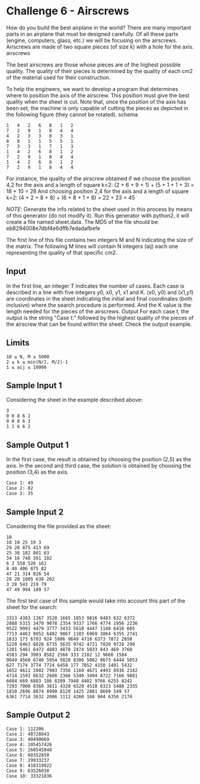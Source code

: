  # Challenge 6 - Airscrews

How do you build the best airplane in the world? There are many important parts in an airplane that must be designed carefully. Of all these parts (engine, computers, glass, etc.) we will be focusing on the airscrews. Airscrews are made of two square pieces (of size k) with a hole for the axis.
airscrews

The best airscrews are those whose pieces are of the highest possible quality. The quality of their pieces is determined by the quality of each cm2 of the material used for their construction.

To help the engineers, we want to develop a program that determines where to position the axis of the airscrew. This position must give the best quality when the sheet is cut. Note that, once the position of the axis has been set, the machine is only capable of cutting the pieces as depicted in the following figure (they cannot be rotated).
schema
```
1	4	2	6	8	1	2
7	2	9	1	8	4	4
4	2	3	3	8	3	1
8	8	1	1	5	5	1
7	3	3	1	7	1	3
1	4	2	6	8	1	2
7	2	9	1	8	4	4
1	4	2	6	8	1	2
7	2	9	1	8	4	4
```

For instance, the quality of the airscrew obtained if we choose the position 4,2 for the axis and a length of square k=2:
(2 + 6 + 9 + 1) + (5 + 1 + 1 + 3) = 18 + 10 = 28
And choosing position 2,4 for the axis and a length of square k=2:
(4 + 2 + 8 + 8) + (6 + 8 + 1 + 8) = 22 + 23 = 45

*NOTE*: Generate the info related to the sheet used in this process by means of this generator (do not modify it). Run this generator with python2, it will create a file named sheet.data. The MD5 of the file should be: eb8294008e7dbf4e6dffb7edadafbefe

The first line of this file contains two integers M and N indicating the size of the matrix. The following M lines will contain N integers (aij) each one representing the quality of that specific cm2.

## Input

In the first line, an integer T indicates the number of cases. Each case is described in a line with five integers y0, x0, y1, x1 and K. (x0, y0) and (x1,y1) are coordinates in the sheet indicating the initial and final coordinates (both inclusive) where the search procedure is performed. And the K value is the length needed for the pieces of the airscrews.
Output
For each case t, the output is the string "Case t:" followed by the highest quality of the pieces of the airscrew that can be found within the sheet. Check the output example.

## Limits
```
10 ≤ N, M ≤ 5000
2 ≤ k ≤ min(N/2, M/2)-1
1 ≤ aij ≤ 10000
```

## Sample Input 1
Considering the sheet in the example described above:
```
3
0 0 8 6 2
0 0 8 6 3
1 1 6 6 2
```
## Sample Output 1

In the first case, the result is obtained by choosing the position (2,5) as the axis. In the second and third case, the solution is obtained by choosing the position (3,4) as the axis.
```
Case 1: 49
Case 2: 82
Case 3: 35
```
## Sample Input 2

Considering the file provided as the sheet:
```
10
10 10 25 19 3
29 28 875 413 69
25 38 182 801 63
34 16 748 391 102
6 2 558 526 161
8 40 406 875 82
47 21 314 826 54
28 20 1005 638 202
3 28 543 219 79
47 49 994 189 57
```
The first test case of this sample would take into account this part of the sheet for the search:
```
3313 4383 1367 3520 1665 1853 9816 8483 632 6372
2888 5315 3470 9078 2354 9337 1766 4774 1956 2236
9522 9993 4479 3777 3433 5618 4447 1148 6416 605
7713 4463 8852 6482 9867 1103 6969 3864 6355 2741
1633 173 6703 924 5986 9649 4718 6373 7872 2650
5220 8463 6828 6735 5635 9742 4721 7020 9726 290
1201 5461 6472 4883 4878 2474 5033 843 469 3760
4583 294 3903 8582 2566 333 2182 12 9666 1584
9049 4560 6740 5954 5828 8386 5082 8673 6444 5053
627 7174 3774 7724 6458 177 7052 4150 1491 5432
1652 4611 2002 7903 7356 1160 4671 4493 8936 2342
4714 1593 8632 2608 2366 5340 3494 8722 7166 9881
6604 669 6803 186 8209 7948 4482 9766 6255 8242
7293 7000 8360 3811 4320 6520 4518 8323 5488 2355
1810 2696 8074 8990 8120 1425 2881 8699 549 57
6361 7714 3632 2086 1112 4260 168 944 6356 2174
```
## Sample Output 2
```
Case 1: 112206
Case 2: 48728843
Case 3: 40490669
Case 4: 105457426
Case 5: 260545848
Case 6: 68352858
Case 7: 29933237
Case 8: 410319922
Case 9: 63526038
Case 10: 33321836
```
